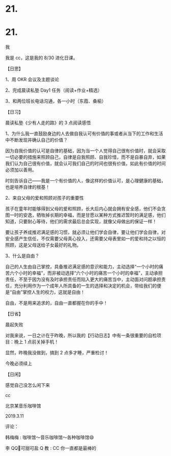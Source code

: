 # 21.

# 21.

我

我是 cc，这是我的 8/30 进化日课。

【日思】

1、周 OKR 会议及主题谈论

2、完成晨读私塾 Day1 任务（阅读+作业+精选）

3、和两位班长电话沟通，各一小时（东霞、桑榆）

【日习】

晨读私塾《少有人走的路》的 3 点阅读感悟

1、为什么我一直鼓励身边的人去做自我认可有价值的事或者从当下的工作和生活中不断发现并确认自己的价值？

因为自我价值的认可是自律的基础，因为当一个人觉得自己很有价值时，就会采取一切必要的措施来照顾自己，自律是自我照顾、自我珍惜，而不是自暴自弃，如果我们认为自己很有价值，就会认可我们自己的时间也很有价值，如此有价值的时间必须加以善用。

时刻告诉自己——我是一个有价值的人，像这样的价值认可，是心理健康的基础，也是培养自律的根基！

2、来自父母的爱和照顾对孩子的重要性

孩子在童年时能够得到父母的爱和照顾，长大后内心就会拥有安全感，他们不会贪图一时的安逸，牺牲掉长期的幸福，而是甘愿以某种方式推迟暂时的满足感，他们知道，只要耐心等待，他们的需求最后总会实现，就像父母做出的保证一样！

要让孩子养成推迟满足感的习惯，就必须让他们学会自律，要让他们学会自律，对安全感产生信任，不仅需要父母真心投入，还需要父母表里如一的爱和持之以恒的照顾，这是父母送给子女最好的礼物。

3、什么是自由？

自己的人生由自己掌控，具备推迟满足感的意识和能力，主动选择“一个小时的痛苦六个小时的幸福”，而非被动选择“六个小时的痛苦一个小时的幸福”，主动承担责任，不至于因为没有及时承担责任而陷入更大的痛苦当中，主动面对问题承担责任，充分利用作为一个成年人所具备的一生的选择和决定的机会，带给我们的便是“自由”掌控人生的权力，这就是自由！

自由，不是用来追求的，自由一直都握在你的手中！

【日省】

晨起失败

对我来说，一日之计在于昨晚，所以我的【行动日志】中有一条很重要的自检项目：晚上 1 点前关掉手机！

显然，昨晚我没做到，搞到 2 点多才睡，严重检讨！

今晚必须续上

【日闲】

感觉自己没怎么闲下来

cc

北京某音乐咖啡馆

2019.3.11

评论：

韩梅梅 : 咖啡馆～音乐咖啡馆～各种咖啡馆😄

李 QQ👄可甜可盐 Q 教 : CC 你一直都是最棒的